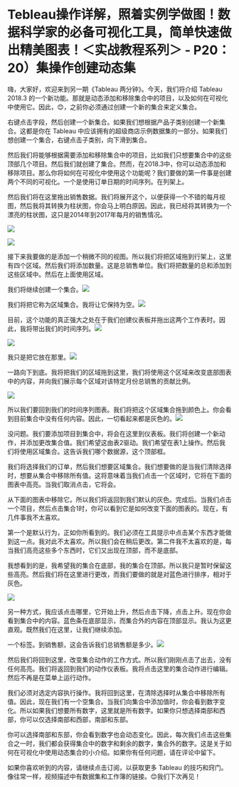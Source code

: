 # Tebleau操作详解，照着实例学做图！数据科学家的必备可视化工具，简单快速做出精美图表！＜实战教程系列＞ - P20：20）集操作创建动态集 

嗨，大家好，欢迎来到另一期《Tableau 两分钟》。今天，我们将介绍 Tableau 2018.3 的一个新功能。那就是动态添加和移除集合中的项目，以及如何在可视化中使用它。因此，😊，之前你必须通过创建一个新的集合来定义集合。

右键点击字段，然后创建一个新集合。如果我们想根据产品子类别创建一个新集合。这都是你在 Tableau 中应该拥有的超级商店示例数据集的一部分。如果我们想创建一个集合，右键点击子类别，向下滑到集合。

然后我们将能够根据需要添加和移除集合中的项目，比如我们只想要集合中的这些顶部几个项目。然后我们就创建了集合。然而，在2018.3中，你可以动态添加和移除项目。那么你将如何在可视化中使用这个功能呢？我们要做的第一件事是创建两个不同的可视化。一个是使用订单日期的时间序列。在列架上。

然后我们将在这里拖出销售数据。我们将展开这个，以便获得一个不错的每月视图，然后我将其转换为柱状图，你会马上明白原因。因此，我已经将其转换为一个漂亮的柱状图，这只是2014年到2017年每月的销售情况。

![](img/c660288f823b354a4d97abda345ebc10_1.png)

![](img/c660288f823b354a4d97abda345ebc10_2.png)

接下来我要做的是添加一个稍微不同的视图。所以我们将把区域拖到行架上，这里有四个区域。然后我们将添加数量。这是总销售单位。我们将把数量的总和添加到这些区域中。然后在上面使用区域。

我们将继续创建一个集合。![](img/c660288f823b354a4d97abda345ebc10_4.png)

我们将把它称为区域集合。我将让它保持为空。![](img/c660288f823b354a4d97abda345ebc10_6.png)

目前，这个功能的真正强大之处在于我们创建仪表板并拖出这两个工作表时。因此，我将带出我们的时间序列。![](img/c660288f823b354a4d97abda345ebc10_8.png)

![](img/c660288f823b354a4d97abda345ebc10_9.png)

我只是把它放在那里。![](img/c660288f823b354a4d97abda345ebc10_11.png)

一路向下到底。我将把我们的区域拖到这里，我们将使用这个区域来改变底部图表中的内容，并向我们展示每个区域对该特定月份总销售的贡献比例。

![](img/c660288f823b354a4d97abda345ebc10_13.png)

所以我们要回到我们的时间序列图表。我们将把这个区域集合拖到颜色上。你会看到目前集合中没有任何内容。因此，一切看起来都是灰色的。![](img/c660288f823b354a4d97abda345ebc10_15.png)

没问题。我们要添加项目到集合中，将会在这里到仪表板。我们将创建一个新动作，并添加更改集合值。我们希望这由表2驱动。我们希望在表1上操作。然后我们将使用区域集合。这告诉我们哪个数据源，这个顶部框。

我们将选择我们的订单，然后我们想要区域集合。我们想要做的是当我们清除选择时，想要从集合中移除所有值。这将意味着当我们点击一个区域时，它将在下面的图表中高亮。当我们取消点击，它将会。

从下面的图表中移除它。所以我们将返回到我们默认的灰色。完成后。当我们点击一个项目，然后点击集合1时，你可以看到它是如何改变下面的图表的。现在，有几件事我不太喜欢。

第一个是默认行为，正如你所看到的。我们必须在工具提示中点击某个东西才能做到这一点。我对此不太喜欢。所以我们会在稍后更改。第二件我不太喜欢的是，每当我们高亮这些多个东西时，它们又出现在顶部，而不是底部。

我想看到的是，我希望我的集合在底部，我的集合在顶部。所以我只是暂时保留这些高亮。然后我们将在这里进行更改，而我们要做的就是对蓝色进行排序，相对于灰色。

![](img/c660288f823b354a4d97abda345ebc10_17.png)

另一种方式，我应该点击哪里，它开始上升，然后点击下降，点击上升。现在你会看到集合中的内容。蓝色条在底部显示，而集合外的内容在顶部显示。我认为这更直观。既然我们在这里，让我们继续添加。

一个标签。到销售额，这会告诉我们总销售额是多少。![](img/c660288f823b354a4d97abda345ebc10_19.png)

然后我们将回到这里，改变集合动作的工作方式。所以我们刚刚点击了出去，没有任何高亮。我们将返回到我们的动作仪表板。我将点击这里的集合动作进行编辑。然后不再是在菜单上运行动作。

我们必须对选定内容执行操作。我将回到这里，在清除选择时从集合中移除所有值。因此，现在我们有一个空集合。当我们向集合中添加值时，你会看到数字变化。所以如果我们想要所有数字，这里就是所有数字。如果你只想选择南部和西部，你可以仅选择南部和西部，南部和东部。

你可以选择南部和东部，你会看到数字也会动态变化。因此，每次我们点击这些集合之一时，我们都会获得集合中的数字和剩余的数字，集合外的数字。这是关于如何在可视化中使用动态集合的小介绍。如果你有任何问题，请在评论中留下。

如果你喜欢听到的内容，请继续点击订阅，以获取更多 Tableau 的技巧和窍门。像往常一样，视频描述中有数据集和工作簿的链接。😊我们下次再见！
